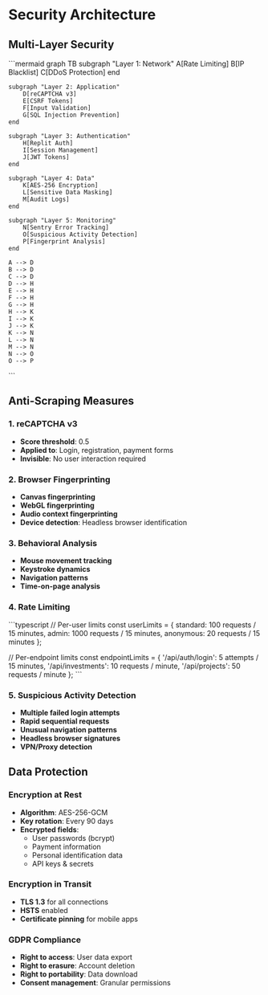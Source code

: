 # Security Architecture

## Multi-Layer Security

\`\`\`mermaid
graph TB
    subgraph "Layer 1: Network"
        A[Rate Limiting]
        B[IP Blacklist]
        C[DDoS Protection]
    end
    
    subgraph "Layer 2: Application"
        D[reCAPTCHA v3]
        E[CSRF Tokens]
        F[Input Validation]
        G[SQL Injection Prevention]
    end
    
    subgraph "Layer 3: Authentication"
        H[Replit Auth]
        I[Session Management]
        J[JWT Tokens]
    end
    
    subgraph "Layer 4: Data"
        K[AES-256 Encryption]
        L[Sensitive Data Masking]
        M[Audit Logs]
    end
    
    subgraph "Layer 5: Monitoring"
        N[Sentry Error Tracking]
        O[Suspicious Activity Detection]
        P[Fingerprint Analysis]
    end
    
    A --> D
    B --> D
    C --> D
    D --> H
    E --> H
    F --> H
    G --> H
    H --> K
    I --> K
    J --> K
    K --> N
    L --> N
    M --> N
    N --> O
    O --> P
\`\`\`

## Anti-Scraping Measures

### 1. reCAPTCHA v3
- **Score threshold**: 0.5
- **Applied to**: Login, registration, payment forms
- **Invisible**: No user interaction required

### 2. Browser Fingerprinting
- **Canvas fingerprinting**
- **WebGL fingerprinting**
- **Audio context fingerprinting**
- **Device detection**: Headless browser identification

### 3. Behavioral Analysis
- **Mouse movement tracking**
- **Keystroke dynamics**
- **Navigation patterns**
- **Time-on-page analysis**

### 4. Rate Limiting
\`\`\`typescript
// Per-user limits
const userLimits = {
  standard: 100 requests / 15 minutes,
  admin: 1000 requests / 15 minutes,
  anonymous: 20 requests / 15 minutes
};

// Per-endpoint limits
const endpointLimits = {
  '/api/auth/login': 5 attempts / 15 minutes,
  '/api/investments': 10 requests / minute,
  '/api/projects': 50 requests / minute
};
\`\`\`

### 5. Suspicious Activity Detection
- **Multiple failed login attempts**
- **Rapid sequential requests**
- **Unusual navigation patterns**
- **Headless browser signatures**
- **VPN/Proxy detection**

## Data Protection

### Encryption at Rest
- **Algorithm**: AES-256-GCM
- **Key rotation**: Every 90 days
- **Encrypted fields**:
  - User passwords (bcrypt)
  - Payment information
  - Personal identification data
  - API keys & secrets

### Encryption in Transit
- **TLS 1.3** for all connections
- **HSTS** enabled
- **Certificate pinning** for mobile apps

### GDPR Compliance
- **Right to access**: User data export
- **Right to erasure**: Account deletion
- **Right to portability**: Data download
- **Consent management**: Granular permissions
